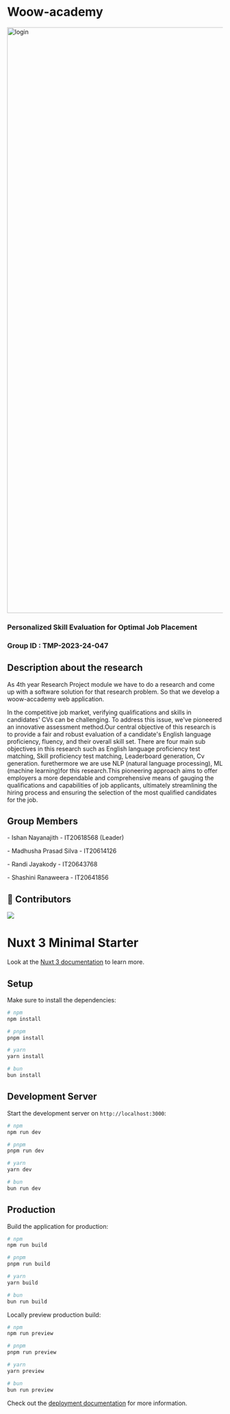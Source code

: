 # Woow-academy

<img width="1366" alt="login" src="https://github.com/alice-school/woow-academy/assets/100987240/6c3fb7c2-2da3-459a-9467-1f9a0e84c26b">

<h3 align="left"> Personalized Skill Evaluation for Optimal Job Placement</h3>
<h3 align="left">Group ID : TMP-2023-24-047</h3>

<h2 align="left">Description about the research</h2>

As 4th year Research Project module we have to do a research and come up with a software solution for that research problem. So that we develop a woow-accademy web application.

<p>In the competitive job market, verifying qualifications and skills in candidates' CVs can be challenging. To address this issue, we've pioneered an innovative assessment method.Our central objective of this research is to provide a fair and robust evaluation of a candidate's English language proficiency, fluency, and their overall skill set. There are four main sub objectives in this research such as  English language proficiency test matching, Skill proficiency test matching, Leaderboard generation, Cv generation. furethermore we are use  NLP (natural language processing), ML (machine learning)for this research.This pioneering approach aims to offer employers a more dependable and comprehensive means of gauging the qualifications and capabilities of job applicants, ultimately streamlining the hiring process and ensuring the selection of the most qualified candidates for the job. 
</P>
 
 <h2 align="left">Group Members</h2>
<p> - Ishan Nayanajith - IT20618568 (Leader)</P>
<p> - Madhusha Prasad Silva - IT20614126</P>
<p> - Randi Jayakody - IT20643768</P>
<p> - Shashini Ranaweera - IT20641856</P>
 
 ## 🌱 Contributors </br>

<a href="https://github.com/alice-school/woow-academy/graphs/contributors">
  <img src="https://contrib.rocks/image?repo=alice-school/woow-academy" />
</a>
</br>

# Nuxt 3 Minimal Starter

Look at the [Nuxt 3 documentation](https://nuxt.com/docs/getting-started/introduction) to learn more.

## Setup

Make sure to install the dependencies:

```bash
# npm
npm install

# pnpm
pnpm install

# yarn
yarn install

# bun
bun install
```

## Development Server

Start the development server on `http://localhost:3000`:

```bash
# npm
npm run dev

# pnpm
pnpm run dev

# yarn
yarn dev

# bun
bun run dev
```

## Production

Build the application for production:

```bash
# npm
npm run build

# pnpm
pnpm run build

# yarn
yarn build

# bun
bun run build
```

Locally preview production build:

```bash
# npm
npm run preview

# pnpm
pnpm run preview

# yarn
yarn preview

# bun
bun run preview
```

Check out the [deployment documentation](https://nuxt.com/docs/getting-started/deployment) for more information.
